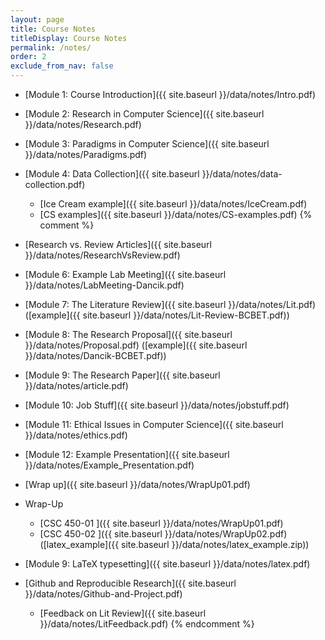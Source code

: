 ```yaml
---
layout: page
title: Course Notes 
titleDisplay: Course Notes
permalink: /notes/
order: 2
exclude_from_nav: false
---
```


* [Module 1: Course Introduction]({{ site.baseurl }}/data/notes/Intro.pdf)
* [Module 2: Research in Computer Science]({{ site.baseurl }}/data/notes/Research.pdf)
* [Module 3: Paradigms in Computer Science]({{ site.baseurl }}/data/notes/Paradigms.pdf)
* [Module 4: Data Collection]({{ site.baseurl }}/data/notes/data-collection.pdf)
    * [Ice Cream example]({{ site.baseurl }}/data/notes/IceCream.pdf)
    * [CS examples]({{ site.baseurl }}/data/notes/CS-examples.pdf)
{% comment %} 
* [Research vs. Review Articles]({{ site.baseurl }}/data/notes/ResearchVsReview.pdf)
* [Module 6: Example Lab Meeting]({{ site.baseurl }}/data/notes/LabMeeting-Dancik.pdf)
* [Module 7: The Literature Review]({{ site.baseurl }}/data/notes/Lit.pdf) 
([example]({{ site.baseurl }}/data/notes/Lit-Review-BCBET.pdf))
* [Module 8: The Research Proposal]({{ site.baseurl }}/data/notes/Proposal.pdf) 
([example]({{ site.baseurl }}/data/notes/Dancik-BCBET.pdf))
* [Module 9: The Research Paper]({{ site.baseurl }}/data/notes/article.pdf) 
* [Module 10: Job Stuff]({{ site.baseurl }}/data/notes/jobstuff.pdf) 
* [Module 11: Ethical Issues in Computer Science]({{ site.baseurl }}/data/notes/ethics.pdf)
* [Module 12: Example Presentation]({{ site.baseurl }}/data/notes/Example_Presentation.pdf)
* [Wrap up]({{ site.baseurl }}/data/notes/WrapUp01.pdf)

* Wrap-Up
    * [CSC 450-01 ]({{ site.baseurl }}/data/notes/WrapUp01.pdf) 
    * [CSC 450-02 ]({{ site.baseurl }}/data/notes/WrapUp02.pdf) 
([latex_example]({{ site.baseurl }}/data/notes/latex_example.zip)) 
* [Module 9: LaTeX typesetting]({{ site.baseurl }}/data/notes/latex.pdf) 
* [Github and Reproducible Research]({{ site.baseurl }}/data/notes/Github-and-Project.pdf) 
    * [Feedback on Lit Review]({{ site.baseurl }}/data/notes/LitFeedback.pdf) 
{% endcomment %}
